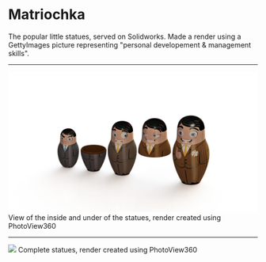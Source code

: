 # Matriochka

The popular little statues, served on Solidworks. Made a render using a GettyImages picture representing "personal developement & management skills".

---

<img src=Rendu.png>
View of the inside and under of the statues, render created using PhotoView360

---

<img src=Rendu-2.png>
Complete statues, render created using PhotoView360